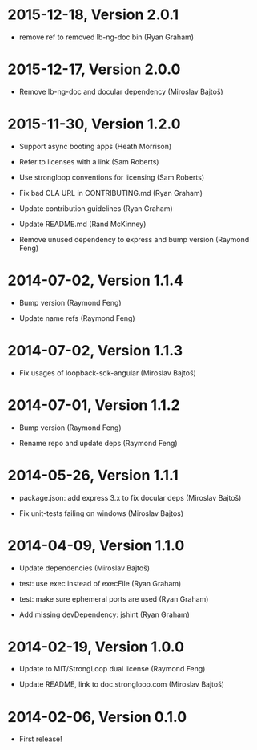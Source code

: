 2015-12-18, Version 2.0.1
=========================

 * remove ref to removed lb-ng-doc bin (Ryan Graham)


2015-12-17, Version 2.0.0
=========================

 * Remove lb-ng-doc and docular dependency (Miroslav Bajtoš)


2015-11-30, Version 1.2.0
=========================

 * Support async booting apps (Heath Morrison)

 * Refer to licenses with a link (Sam Roberts)

 * Use strongloop conventions for licensing (Sam Roberts)

 * Fix bad CLA URL in CONTRIBUTING.md (Ryan Graham)

 * Update contribution guidelines (Ryan Graham)

 * Update README.md (Rand McKinney)

 * Remove unused dependency to express and bump version (Raymond Feng)


2014-07-02, Version 1.1.4
=========================

 * Bump version (Raymond Feng)

 * Update name refs (Raymond Feng)


2014-07-02, Version 1.1.3
=========================

 * Fix usages of loopback-sdk-angular (Miroslav Bajtoš)


2014-07-01, Version 1.1.2
=========================

 * Bump version (Raymond Feng)

 * Rename repo and update deps (Raymond Feng)


2014-05-26, Version 1.1.1
=========================

 * package.json: add express 3.x to fix docular deps (Miroslav Bajtoš)

 * Fix unit-tests failing on windows (Miroslav Bajtos)


2014-04-09, Version 1.1.0
=========================

 * Update dependencies (Miroslav Bajtoš)

 * test: use exec instead of execFile (Ryan Graham)

 * test: make sure ephemeral ports are used (Ryan Graham)

 * Add missing devDependency: jshint (Ryan Graham)


2014-02-19, Version 1.0.0
=========================

 * Update to MIT/StrongLoop dual license (Raymond Feng)

 * Update README, link to doc.strongloop.com (Miroslav Bajtoš)


2014-02-06, Version 0.1.0
=========================

 * First release!
